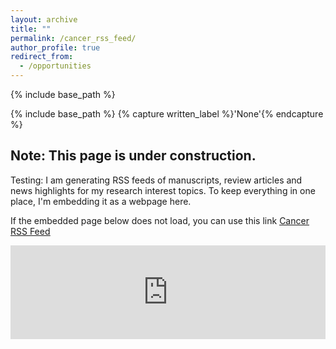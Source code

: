 ```yaml
---
layout: archive
title: ""
permalink: /cancer_rss_feed/
author_profile: true
redirect_from:
  - /opportunities
---
```


{% include base_path %}

{% include base_path %}
{% capture written_label %}'None'{% endcapture %}


## Note: This page is under construction.

Testing: 
I am generating RSS feeds of manuscripts, review articles and news highlights for my research interest topics.  To keep everything in one place, I'm embedding it as a webpage here.

If the embedded page below does not load, you can use this link <u><a href="https://macwaneric.github.io/cancer.rss.feed/" target="_blank"> Cancer RSS Feed </a></u>
<br/>




<embed src="https://macwaneric.github.io/cancer.rss.feed/" type="application/pdf" width="100%" />
